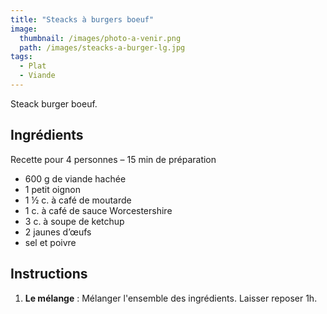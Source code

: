 ```yaml
---
title: "Steacks à burgers boeuf"
image: 
  thumbnail: /images/photo-a-venir.png
  path: /images/steacks-a-burger-lg.jpg
tags:
  - Plat
  - Viande
---
```


Steack burger boeuf.

## Ingrédients

Recette pour 4 personnes – 15 min de préparation

* 600 g de viande hachée
* 1 petit oignon
* 1 ½ c. à café de moutarde
* 1 c. à café de sauce Worcestershire
* 3 c. à soupe de ketchup
* 2 jaunes d’œufs
* sel et poivre

## Instructions

1. **Le mélange** : Mélanger l'ensemble des ingrédients. Laisser reposer 1h.